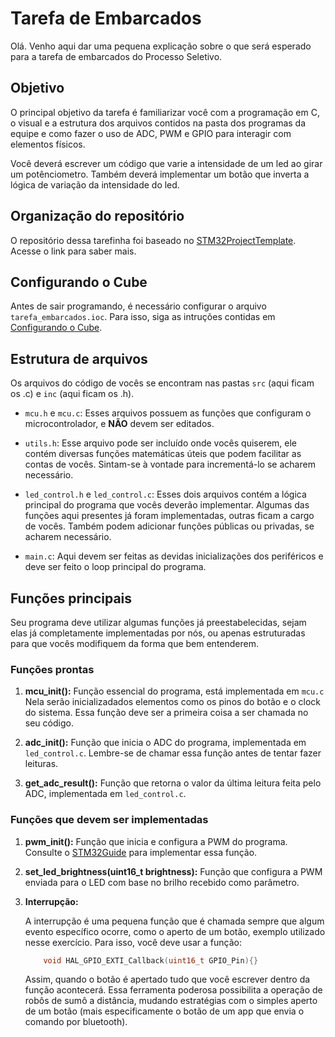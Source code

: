 # Tarefa de Embarcados

Olá. Venho aqui dar uma pequena explicação sobre o que será esperado para a tarefa de embarcados do Processo Seletivo.

## Objetivo

O principal objetivo da tarefa é familiarizar você com a programação em C, o visual e a estrutura dos arquivos contidos na pasta dos programas da equipe e como fazer o uso de ADC, PWM e GPIO para interagir com elementos físicos.

Você deverá escrever um código que varie a intensidade de um led ao girar um potênciometro. Também deverá implementar um botão que inverta a lógica de variação da intensidade do led.

## Organização do repositório

O repositório dessa tarefinha foi baseado no [STM32ProjectTemplate](https://github.com/ThundeRatz/STM32ProjectTemplate). Acesse o link para saber mais.

## Configurando o Cube

Antes de sair programando, é necessário configurar o arquivo `tarefa_embarcados.ioc`. Para isso, siga as intruções contidas em [Configurando o Cube](cube_configuration.md).

## Estrutura de arquivos

Os arquivos do código de vocês se encontram nas pastas `src` (aqui ficam os .c) e `inc` (aqui ficam os .h).

* `mcu.h` e `mcu.c`: Esses arquivos possuem as funções que configuram o microcontrolador, e **NÃO** devem ser editados.

* `utils.h`: Esse arquivo pode ser incluído onde vocês quiserem, ele contém diversas funções matemáticas úteis que podem facilitar as contas de vocês. Sintam-se à vontade para incrementá-lo se acharem necessário.

* `led_control.h` e `led_control.c`: Esses dois arquivos contém a lógica principal do programa que vocês deverão implementar. Algumas das funções aqui presentes já foram implementadas, outras ficam a cargo de vocês. Também podem adicionar funções públicas ou privadas, se acharem necessário.

* `main.c`: Aqui devem ser feitas as devidas inicializações dos periféricos e deve ser feito o loop principal do programa.

## Funções principais

Seu programa deve utilizar algumas funções já preestabelecidas, sejam elas já completamente implementadas por nós, ou apenas estruturadas para que vocês modifiquem da forma que bem entenderem.

### Funções prontas

1. **mcu_init():**
    Função essencial do programa, está implementada em `mcu.c` Nela serão inicializadados elementos como os pinos do botão e o clock do sistema. Essa função deve ser a primeira coisa a ser chamada no seu código.

2. **adc_init():**
    Função que inicia o ADC do programa, implementada em `led_control.c`. Lembre-se de chamar essa função antes de tentar fazer leituras.

3. **get_adc_result():**
    Função que retorna o valor da última leitura feita pelo ADC, implementada em `led_control.c`.

### Funções que devem ser implementadas

1. **pwm_init():**
    Função que inicia e configura a PWM do programa. Consulte o [STM32Guide](https://github.com/ThundeRatz/STM32Guide) para implementar essa função.

2. **set_led_brightness(uint16_t brightness):**
    Função que configura a PWM enviada para o LED com base no brilho recebido como parâmetro.

3. **Interrupção:**

    A interrupção é uma pequena função que é chamada sempre que algum evento específico ocorre, como o aperto de um botão, exemplo utilizado nesse exercício. Para isso, você deve usar a função:

    ```C
        void HAL_GPIO_EXTI_Callback(uint16_t GPIO_Pin){}
    ```

    Assim, quando o botão é apertado tudo que você escrever dentro da função acontecerá. Essa ferramenta poderosa possibilita a operação de robôs de sumô a distância, mudando estratégias com o simples aperto de um botão (mais especificamente o botão de um app que envia o comando por bluetooth).
